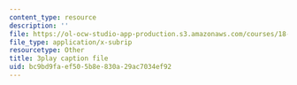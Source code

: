 ```yaml
---
content_type: resource
description: ''
file: https://ol-ocw-studio-app-production.s3.amazonaws.com/courses/18-06sc-linear-algebra-fall-2011/bc9bd9faef505b8e830a29ac7034ef92_My5w4MXWBew.vtt
file_type: application/x-subrip
resourcetype: Other
title: 3play caption file
uid: bc9bd9fa-ef50-5b8e-830a-29ac7034ef92
---
```

